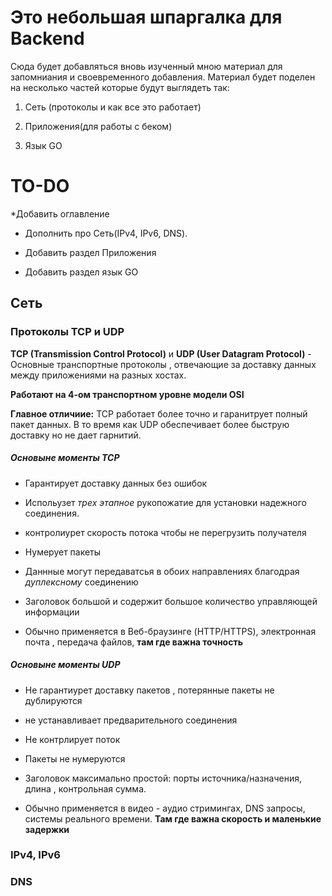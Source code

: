 # Это небольшая шпаргалка для Backend
Сюда будет добавляться вновь изученный мною материал для запомниания и своевременного добавления.
Материал будет поделен на несколько частей которые будут выглядеть так:

1. Сеть (протоколы и как все это работает)

2. Приложения(для работы с беком)

3. Язык GO


# TO-DO

*Добавить оглавление

* Дополнить про Сеть(IPv4, IPv6, DNS).

* Добавить раздел Приложения 

* Добавить раздел язык GO


## Сеть 

### Протоколы TCP и UDP 
**TCP (Transmission Control Protocol)**  и  **UDP (User Datagram Protocol)** - Основные транспортные протоколы , отвечающие за доставку данных между приложениями на разных хостах. 

**Работают на 4-ом транспортном уровне модели OSI**

**Главное отличиие:** ТСP работает более точно и гаранитрует полный пакет данных. В то время как UDP обеспечивает более быструю доставку но не дает гарнитий. 

##### Основыне моменты TCP

* Гарантирует доставку данных без ошибок 

* Испольузет _трех этапное_ рукопожатие для установки надежного соединения.

* контролиурет скорость потока чтобы не перегрузить получателя 

* Нумерует пакеты

* Даннные могут передаватсья в обоих направлениях благодрая _дуплексному_ соединению 

* Заголовок большой и содержит большое количество управляющей информации

* Обычно применяется в Веб-браузинге (HTTP/HTTPS), электронная почта , передача файлов, **там где важна точность**

##### Основыне моменты UDP

* Не гарантиурет доставку пакетов , потерянные пакеты не дублируются 

* не устанавливает предварительного соединения 

* Не контрлирует поток 

* Пакеты не нумеруются 

* Заголовок максимально простой: порты источника/назначения, длина , контрольная сумма.

* Обычно применяется в видео - аудио стримингах, DNS запросы, системы реального времени.  **Там где важна скорость и маленькие задержки**
 
### IPv4, IPv6 


### DNS
